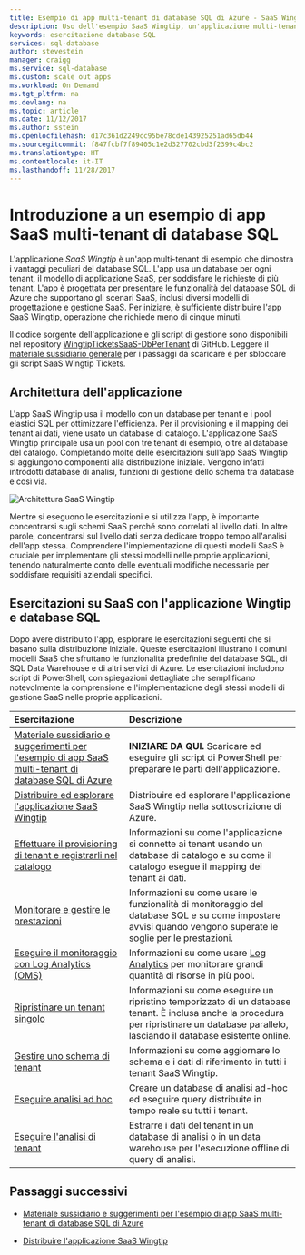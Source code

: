 ```yaml
---
title: Esempio di app multi-tenant di database SQL di Azure - SaaS Wingtip | Microsoft Docs
description: Uso dell'esempio SaaS Wingtip, un'applicazione multi-tenant di esempio basata sul database SQL di Azure
keywords: esercitazione database SQL
services: sql-database
author: stevestein
manager: craigg
ms.service: sql-database
ms.custom: scale out apps
ms.workload: On Demand
ms.tgt_pltfrm: na
ms.devlang: na
ms.topic: article
ms.date: 11/12/2017
ms.author: sstein
ms.openlocfilehash: d17c361d2249cc95be78cde143925251ad65db44
ms.sourcegitcommit: f847fcbf7f89405c1e2d327702cbd3f2399c4bc2
ms.translationtype: HT
ms.contentlocale: it-IT
ms.lasthandoff: 11/28/2017
---
```

# <a name="introduction-to-a-sql-database-multi-tenant-saas-app-example"></a>Introduzione a un esempio di app SaaS multi-tenant di database SQL

L'applicazione *SaaS Wingtip* è un'app multi-tenant di esempio che dimostra i vantaggi peculiari del database SQL. L'app usa un database per ogni tenant, il modello di applicazione SaaS, per soddisfare le richieste di più tenant. L'app è progettata per presentare le funzionalità del database SQL di Azure che supportano gli scenari SaaS, inclusi diversi modelli di progettazione e gestione SaaS. Per iniziare, è sufficiente distribuire l'app SaaS Wingtip, operazione che richiede meno di cinque minuti.

Il codice sorgente dell'applicazione e gli script di gestione sono disponibili nel repository [WingtipTicketsSaaS-DbPerTenant](https://github.com/Microsoft/WingtipTicketsSaaS-DbPerTenant) di GitHub. Leggere il [materiale sussidiario generale](saas-tenancy-wingtip-app-guidance-tips.md) per i passaggi da scaricare e per sbloccare gli script SaaS Wingtip Tickets.

## <a name="application-architecture"></a>Architettura dell'applicazione

L'app SaaS Wingtip usa il modello con un database per tenant e i pool elastici SQL per ottimizzare l'efficienza. Per il provisioning e il mapping dei tenant ai dati, viene usato un database di catalogo. L'applicazione SaaS Wingtip principale usa un pool con tre tenant di esempio, oltre al database del catalogo. Completando molte delle esercitazioni sull'app SaaS Wingtip si aggiungono componenti alla distribuzione iniziale. Vengono infatti introdotti database di analisi, funzioni di gestione dello schema tra database e così via.


![Architettura SaaS Wingtip](media/saas-dbpertenant-wingtip-app-overview/app-architecture.png)


Mentre si eseguono le esercitazioni e si utilizza l'app, è importante concentrarsi sugli schemi SaaS perché sono correlati al livello dati. In altre parole, concentrarsi sul livello dati senza dedicare troppo tempo all'analisi dell'app stessa. Comprendere l'implementazione di questi modelli SaaS è cruciale per implementare gli stessi modelli nelle proprie applicazioni, tenendo naturalmente conto delle eventuali modifiche necessarie per soddisfare requisiti aziendali specifici.

## <a name="sql-database-wingtip-saas-tutorials"></a>Esercitazioni su SaaS con l'applicazione Wingtip e database SQL

Dopo avere distribuito l'app, esplorare le esercitazioni seguenti che si basano sulla distribuzione iniziale. Queste esercitazioni illustrano i comuni modelli SaaS che sfruttano le funzionalità predefinite del database SQL, di SQL Data Warehouse e di altri servizi di Azure. Le esercitazioni includono script di PowerShell, con spiegazioni dettagliate che semplificano notevolmente la comprensione e l'implementazione degli stessi modelli di gestione SaaS nelle proprie applicazioni.


| Esercitazione | Descrizione |
|:--|:--|
| [Materiale sussidiario e suggerimenti per l'esempio di app SaaS multi-tenant di database SQL di Azure](saas-tenancy-wingtip-app-guidance-tips.md) | **INIZIARE DA QUI.** Scaricare ed eseguire gli script di PowerShell per preparare le parti dell'applicazione. |
|[Distribuire ed esplorare l'applicazione SaaS Wingtip](saas-dbpertenant-get-started-deploy.md)|  Distribuire ed esplorare l'applicazione SaaS Wingtip nella sottoscrizione di Azure. |
|[Effettuare il provisioning di tenant e registrarli nel catalogo](saas-dbpertenant-provision-and-catalog.md)| Informazioni su come l'applicazione si connette ai tenant usando un database di catalogo e su come il catalogo esegue il mapping dei tenant ai dati. |
|[Monitorare e gestire le prestazioni](saas-dbpertenant-performance-monitoring.md)| Informazioni su come usare le funzionalità di monitoraggio del database SQL e su come impostare avvisi quando vengono superate le soglie per le prestazioni. |
|[Eseguire il monitoraggio con Log Analytics (OMS)](saas-dbpertenant-log-analytics.md) | Informazioni su come usare [Log Analytics](../log-analytics/log-analytics-overview.md) per monitorare grandi quantità di risorse in più pool. |
|[Ripristinare un tenant singolo](saas-dbpertenant-restore-single-tenant.md)| Informazioni su come eseguire un ripristino temporizzato di un database tenant. È inclusa anche la procedura per ripristinare un database parallelo, lasciando il database esistente online. |
|[Gestire uno schema di tenant](saas-tenancy-schema-management.md)| Informazioni su come aggiornare lo schema e i dati di riferimento in tutti i tenant SaaS Wingtip. |
|[Eseguire analisi ad hoc](saas-tenancy-adhoc-analytics.md) | Creare un database di analisi ad-hoc ed eseguire query distribuite in tempo reale su tutti i tenant.  |
|[Eseguire l'analisi di tenant](saas-tenancy-tenant-analytics.md) | Estrarre i dati del tenant in un database di analisi o in un data warehouse per l'esecuzione offline di query di analisi. |


## <a name="next-steps"></a>Passaggi successivi

- [Materiale sussidiario e suggerimenti per l'esempio di app SaaS multi-tenant di database SQL di Azure](saas-tenancy-wingtip-app-guidance-tips.md)

- [Distribuire l'applicazione SaaS Wingtip](saas-dbpertenant-get-started-deploy.md)
